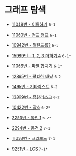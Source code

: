 # 그래프 탐색

- [11048번 - 이동하기](https://www.acmicpc.net/problem/11048) `6-1`
- [11060번 - 점프 점프](https://www.acmicpc.net/problem/11060) `6-1`
- [10942번 - 팰린드롬?](https://www.acmicpc.net/problem/10942) `6-1`
- [15989번 - 1, 2, 3 더하기 4](https://www.acmicpc.net/problem/15989) `6-1*`
- [11066번 - 파일 합치기](https://www.acmicpc.net/problem/11066) `6-1*`

- [12865번 - 평범한 배낭](https://www.acmicpc.net/problem/12865) `6-2`
- [1495번 - 기타리스트](https://www.acmicpc.net/problem/1495) `6-2`
- [12869번 - 뮤탈리스크](https://www.acmicpc.net/problem/12869) `6-2`
- [10422번 - 괄호](https://www.acmicpc.net/problem/10422) `6-2*`
- [2293번 - 동전 1](https://www.acmicpc.net/problem/2293) `6-2*`

- [2294번 - 동전 2](https://www.acmicpc.net/problem/2294) `7-1`
- [11058번 - 크리보드](https://www.acmicpc.net/problem/11058) `7-1`
- [9251번 - LCS](https://www.acmicpc.net/problem/9251) `7-1*`